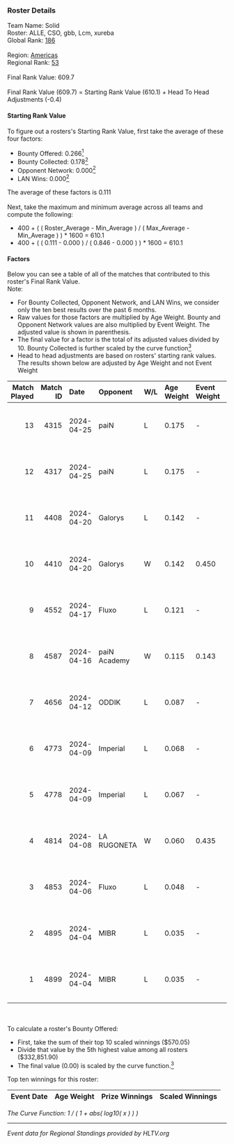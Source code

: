 ### Roster Details<br />
Team Name: Solid<br />
Roster: ALLE, CSO, gbb, Lcm, xureba<br />
Global Rank: [186](../../standings_global_2024_09_26.md)<br />
<br />
Region: [Americas]( ../../standings_americas_2024_09_26.md)<br />
Regional Rank: [53]( ../../standings_americas_2024_09_26.md)<br />
<br />
Final Rank Value:  609.7<br />
<br />
Final Rank Value (609.7) = Starting Rank Value (610.1) + Head To Head Adjustments (-0.4)<br />

#### Starting Rank Value<br />
To figure out a rosters's Starting Rank Value, first take the average of these four factors:<br />
- Bounty Offered: 0.266[<sup>1</sup>](#table2)
- Bounty Collected: 0.178[<sup>2</sup>](#table1)
- Opponent Network: 0.000[<sup>2</sup>](#table1)
- LAN Wins: 0.000[<sup>2</sup>](#table1)

The average of these factors is 0.111<br />
<br />
Next, take the maximum and minimum average across all teams and compute the following:<br />
- 400 + ( ( Roster_Average - Min_Average ) / ( Max_Average - Min_Average ) ) * 1600 = 610.1
- 400 + ( ( 0.111 - 0.000 ) / ( 0.846 - 0.000 ) ) * 1600 = 610.1


#### Factors<br />
Below you can see a table of all of the matches that contributed to this roster's Final Rank Value.<br />
Note:<br />

- For Bounty Collected, Opponent Network, and LAN Wins, we consider only the ten best results over the past 6 months.
- Raw values for those factors are multiplied by Age Weight. Bounty and Opponent Network values are also multiplied by Event Weight. The adjusted value is shown in parenthesis.
- The final value for a factor is the total of its adjusted values divided by 10. Bounty Collected is further scaled by the curve function[<sup>3</sup>](#curveFunction)
- Head to head adjustments are based on rosters' starting rank values. The results shown below are adjusted by Age Weight and not Event Weight
<span id="table1"></span><br />


| Match Played | Match ID | Date       | Opponent     | W/L | Age Weight | Event Weight | Bounty Collected | Opponent Network | LAN Wins  | H2H Adj. | Roster                      |
| -: | -: | :- | :- | :- | :- | :- | :- | :- | :- | -: | :- |
|           13 |     4315 | 2024-04-25 | paiN         | L   | 0.175      | -            | -                | -                | -         |    -0.02 | ALLE, CSO, gbb, Lcm, xureba |
|           12 |     4317 | 2024-04-25 | paiN         | L   | 0.175      | -            | -                | -                | -         |    -0.02 | ALLE, CSO, gbb, Lcm, xureba |
|           11 |     4408 | 2024-04-20 | Galorys      | L   | 0.142      | -            | -                | -                | -         |    -1.79 | ALLE, CSO, gbb, Lcm, xureba |
|           10 |     4410 | 2024-04-20 | Galorys      | W   | 0.142      | 0.450        | 0.004 (0.000)    | 0.074 (0.005)    | 0 (0.000) |     2.71 | ALLE, CSO, gbb, Lcm, xureba |
|            9 |     4552 | 2024-04-17 | Fluxo        | L   | 0.121      | -            | -                | -                | -         |    -1.52 | ALLE, CSO, gbb, Lcm, xureba |
|            8 |     4587 | 2024-04-16 | paiN Academy | W   | 0.115      | 0.143        | 0.000 (0.000)    | 0.000 (0.000)    | 0 (0.000) |     0.86 | ALLE, CSO, gbb, Lcm, xureba |
|            7 |     4656 | 2024-04-12 | ODDIK        | L   | 0.087      | -            | -                | -                | -         |    -0.19 | ALLE, CSO, gbb, Lcm, xureba |
|            6 |     4773 | 2024-04-09 | Imperial     | L   | 0.068      | -            | -                | -                | -         |    -0.09 | ALLE, CSO, gbb, Lcm, xureba |
|            5 |     4778 | 2024-04-09 | Imperial     | L   | 0.067      | -            | -                | -                | -         |    -0.09 | ALLE, CSO, gbb, Lcm, xureba |
|            4 |     4814 | 2024-04-08 | LA RUGONETA  | W   | 0.060      | 0.435        | 0.000 (0.000)    | 0.000 (0.000)    | 0 (0.000) |     0.44 | ALLE, CSO, gbb, Lcm, xureba |
|            3 |     4853 | 2024-04-06 | Fluxo        | L   | 0.048      | -            | -                | -                | -         |    -0.62 | ALLE, CSO, gbb, Lcm, xureba |
|            2 |     4895 | 2024-04-04 | MIBR         | L   | 0.035      | -            | -                | -                | -         |    -0.01 | ALLE, CSO, gbb, Lcm, xureba |
|            1 |     4899 | 2024-04-04 | MIBR         | L   | 0.035      | -            | -                | -                | -         |    -0.01 | ALLE, CSO, gbb, Lcm, xureba |

<br />
<span id="table2"></span><br />
To calculate a roster's Bounty Offered:<br />

- First, take the sum of their top 10 scaled winnings ($570.05)
- Divide that value by the 5th highest value among all rosters ($332,851.90)
- The final value (0.00) is scaled by the curve function.[<sup>3</sup>](#curveFunction)

Top ten winnings for this roster:<br />

| Event Date | Age Weight | Prize Winnings | Scaled Winnings |
| :- | -: | :- | :- |


<span id="curveFunction"></span>_The Curve Function: 1 / ( 1 + abs( log10( x ) ) )_<br />

---
_Event data for Regional Standings provided by HLTV.org_<br />
